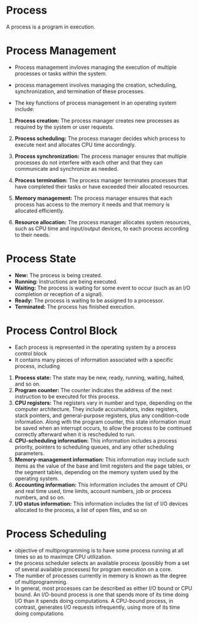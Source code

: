 
# Process

A process is a program in execution.

# Process Management

- Process management invloves managing the execution of multiple processes or tasks within the system. 
- process management involves managing the creation, scheduling, synchronization, and termination of these processes.

- The key functions of process management in an operating system include:

1. **Process creation:** The process manager creates new processes as required by the system or user requests.

2. **Process scheduling:** The process manager decides which process to execute next and allocates CPU time accordingly.

3. **Process synchronization:** The process manager ensures that multiple processes do not interfere with each other and that they can communicate and synchronize as needed.

4. **Process termination:** The process manager terminates processes that have completed their tasks or have exceeded their allocated resources.

5. **Memory management:** The process manager ensures that each process has access to the memory it needs and that memory is allocated efficiently.

6. **Resource allocation:** The process manager allocates system resources, such as CPU time and input/output devices, to each process according to their needs.

# Process State

- **New:** The process is being created.
- **Running:** Instructions are being executed.
- **Waiting:** The process is waiting for some event to occur (such as an I/O completion or reception of a signal).
- **Ready:** The process is waiting to be assigned to a processor.
- **Terminated:** The process has finished execution.

# Process Control Block
- Each process is represented in the operating system by a process control
block
- It contains many pieces of information associated with a specific process, including
1. **Process state:** The state may be new, ready, running, waiting, halted, and so on.
2. **Program counter:** The counter indicates the address of the next instruction to be executed for this process.
3. **CPU registers:** The registers vary in number and type, depending on the computer architecture. They include accumulators, index registers, stack pointers, and general-purpose registers, plus any condition-code information. Along with the program counter, this state information must be saved when an interrupt occurs, to allow the process to be continued correctly afterward when it is rescheduled to run.
4. **CPU-scheduling information:** This information includes a process priority, pointers to scheduling queues, and any other scheduling parameters.
5. **Memory-management information:** This information may include such items as the value of the base and limit registers and the page tables, or the segment tables, depending on the memory system used by the operating system.
6. **Accounting information:** This information includes the amount of CPU
and real time used, time limits, account numbers, job or process numbers,
and so on.
7. **I/O status information:** This information includes the list of I/O devices
allocated to the process, a list of open files, and so on

# Process Scheduling 
- objective of multiprogramming is to have some process running at all times so as to maximize CPU utilization.
- the process scheduler selects an available process (possibly from a set of several available processes) for program execution on a core.
- The number of processes currently in memory is known as the degree of multiprogramming.
- In general, most processes can be described as either I/O bound or CPU bound. An I/O-bound process is one that spends more of its time doing I/O than it spends doing computations. A CPU-bound process, in contrast, generates I/O requests
infrequently, using more of its time doing computations

